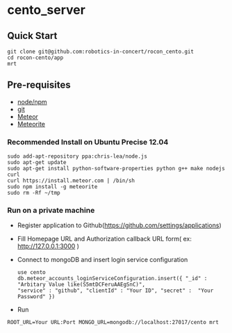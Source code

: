 cento_server
============

## Quick Start

    git clone git@github.com:robotics-in-concert/rocon_cento.git
    cd rocon-cento/app
    mrt

## Pre-requisites

 - [node/npm](http://nodejs.org/download/)
 - [git](http://git-scm.com/downloads)
 - [Meteor](http://docs.meteor.com)
 - [Meteorite](https://atmospherejs.com/docs/installing)

### Recommended Install on Ubuntu Precise 12.04

    sudo add-apt-repository ppa:chris-lea/node.js
    sudo apt-get update
    sudo apt-get install python-software-properties python g++ make nodejs curl
    curl https://install.meteor.com | /bin/sh
    sudo npm install -g meteorite
    sudo rm -Rf ~/tmp
    
### Run on a private machine

 - Register application to Github(https://github.com/settings/applications)
  - Fill Homepage URL and Authorization callback URL form( ex: http://127.0.0.1:3000 )
 - Connect to mongoDB and insert login service configuration
  
    ``` 
    use cento
    db.meteor_accounts_loginServiceConfiguration.insert({ "_id" : "Arbitary Value like(S5mtDCFeruAAEgSnC)",
    "service" : "github", "clientId" : "Your ID", "secret" :  "Your Password" })
    ```
 - Run
 
  ``` ROOT_URL=Your URL:Port MONGO_URL=mongodb://localhost:27017/cento mrt ```
 

